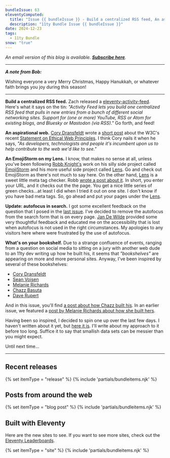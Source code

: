 ```yaml
---
bundleIssue: 63
eleventyComputed:
  title: "Issue {{ bundleIssue }} - Build a centralized RSS feed, An aspirational web, An EmojiStorm on my Lens, Update: autofocus in search, What's on your bookshelf...And 6 releases, 6 posts and 17 sites to see"
  description: "11ty Bundle Issue {{ bundleIssue }}"
date: 2024-12-23
tags:
  - 11ty Bundle
snow: "true"
---
```


_An email version of this blog is available. **[Subscribe here](#newsletter-subscribe)**._

---

**_A note from Bob:_**

Wishing everyone a very Merry Christmas, Happy Hanukkah, or whatever faith brings you joy during this season!

---

**Build a centralized RSS feed.** Zach released a [eleventy-activity-feed](https://github.com/11ty/eleventy-activity-feed). Here's what it says on the tin: _"Activity Feed lets you build one centralized RSS feed that pulls in new entries from a bunch of different social networking sites. Support for (one or more) YouTube, RSS or Atom for existing blogs, and Bluesky or Mastodon (via RSS)."_ Go forth, and feed!

**An aspirational web.** [Cory Dransfeldt](https://coryd.dev/) wrote a [short post](https://coryd.dev/posts/2024/an-aspirational-web) about the W3C's recent [Statement on Ethical Web Principles](https://www.w3.org/blog/2024/w3c-statement-on-ethical-web-principles-guides-the-community-to-build-a-better-web/). I think Cory nails it when he says, _"As developers, technologists and people it's incumbent upon us to help contribute to the web we'd like to see."_

**An EmojiStorm on my Lens.** I know, that makes no sense at all, unless you've been following [Robb Knight's](https://rknight.me/) work on his silly side project called [EmojiStorm](https://emojistorm.rknight.me/) and his more useful side project called [Lens](https://lens.rknight.me/). Go and check out EmojiStorm as there's not much to say here. On the other hand, [Lens](https://lens.rknight.me/) is a sweet little meta tag checker. Robb [wrote a post about it](https://rknight.me/blog/lens-meta-tag-checker-robbs-version/). In short, you enter your URL, and it checks out the the page. You get a nice little series of green checks...at least I did when I tried it out on one site. I don't know if you have bad meta tags. So, go ahead and put your pages under the [Lens](https://lens.rknight.me/).

**Update: autofocus in search.** I got some excellent feedback on the question that I posed in the [last issue](/blog/11ty-bundle-62/). I've decided to remove the autofocus from the search form that is on every page. [Jan De Wilde](https://jandewil.de/) provided some very thoughtful feedback and educated me on the accessibility that is lost when autofocus is not used in the right circumstances. My apologies to any visitors here where were frustrated by the use of autofocus.

**What's on your bookshelf.** Due to a strange confluence of events, ranging from a question on social media to sitting on a jury with another web dude to an 11ty dev writing up how he built his, it seems that _"bookshelves"_ are appearing on more and more personal sites. Anyway, I've been inspired by several of these bookshelves:

- [Cory Dransfeldt](https://coryd.dev/books)
- [Sean Voisen](https://sean.voisen.org/bookshelf/)
- [Melanie Richards](https://melanie-richards.com/currently/reading/)
- [Chazz Basuta](https://thisguise.wtf/bookshelf/)
- [Dave Rupert](https://daverupert.com/bookshelf)

And in this issue, you'll find [a post about how Chazz built his](https://thisguise.wtf/blog/2024/12/06/building-a-goodreads-bookshelf-for-11ty/). In an earlier issue, we featured a [post by Melanie Richards about how she built hers](https://melanie-richards.com/blog/new-reading-page/).

Having been so inspired, I decided to spin one up over the last few days. I haven't written about it yet, but [here it is](https://bobmonsour.com/books/). I'll write about my approach to it before too long. Suffice it to say that smallish data sets can be messier than you might expect.

Until next time...

---

## Recent releases

{% set itemType = "release" %}
{% include 'partials/bundleitems.njk' %}

## Posts from around the web

{% set itemType = "blog post" %}
{% include 'partials/bundleitems.njk' %}

## Built with Eleventy

Here are the new sites to see. If you want to see more sites, check out the [Eleventy Leaderboards](https://www.11ty.dev/speedlify/).

{% set itemType = "site" %}
{% include 'partials/bundleitems.njk' %}
